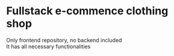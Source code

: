 # Fullstack e-commence clothing shop
Only frontend repository, no backend included<br>
It has all necessary functionalities